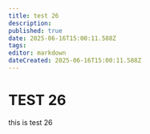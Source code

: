 ```yaml
---
title: test 26
description: 
published: true
date: 2025-06-16T15:00:11.588Z
tags: 
editor: markdown
dateCreated: 2025-06-16T15:00:11.588Z
---
```


# TEST 26
this is test 26
